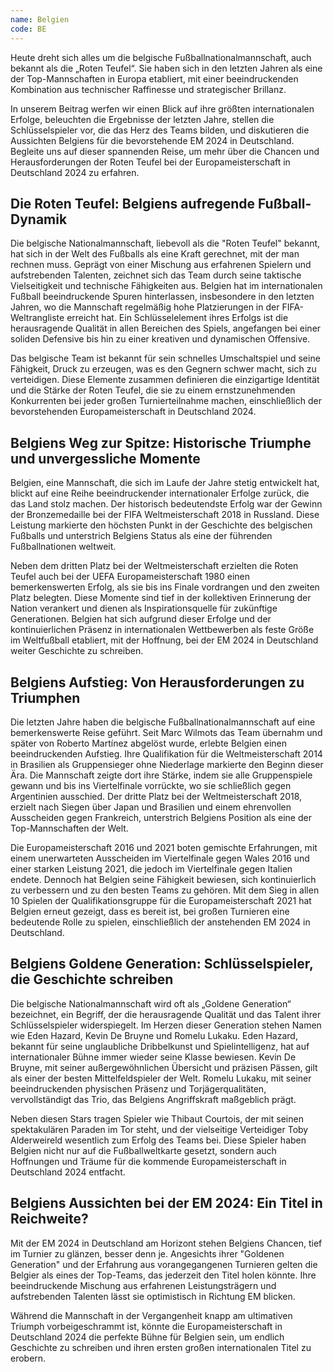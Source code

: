 ```yaml
---
name: Belgien
code: BE
---
```


Heute dreht sich alles um die belgische Fußballnationalmannschaft, auch bekannt als die „Roten Teufel“. Sie haben sich in den letzten Jahren als eine der Top-Mannschaften in Europa etabliert, mit einer beeindruckenden Kombination aus technischer Raffinesse und strategischer Brillanz. 

In unserem Beitrag werfen wir einen Blick auf ihre größten internationalen Erfolge, beleuchten die Ergebnisse der letzten Jahre, stellen die Schlüsselspieler vor, die das Herz des Teams bilden, und diskutieren die Aussichten Belgiens für die bevorstehende EM 2024 in Deutschland. Begleite uns auf dieser spannenden Reise, um mehr über die Chancen und Herausforderungen der Roten Teufel bei der Europameisterschaft in Deutschland 2024 zu erfahren.


## Die Roten Teufel: Belgiens aufregende Fußball-Dynamik

Die belgische Nationalmannschaft, liebevoll als die "Roten Teufel" bekannt, hat sich in der Welt des Fußballs als eine Kraft gerechnet, mit der man rechnen muss. Geprägt von einer Mischung aus erfahrenen Spielern und aufstrebenden Talenten, zeichnet sich das Team durch seine taktische Vielseitigkeit und technische Fähigkeiten aus. Belgien hat im internationalen Fußball beeindruckende Spuren hinterlassen, insbesondere in den letzten Jahren, wo die Mannschaft regelmäßig hohe Platzierungen in der FIFA-Weltrangliste erreicht hat. Ein Schlüsselelement ihres Erfolgs ist die herausragende Qualität in allen Bereichen des Spiels, angefangen bei einer soliden Defensive bis hin zu einer kreativen und dynamischen Offensive. 

Das belgische Team ist bekannt für sein schnelles Umschaltspiel und seine Fähigkeit, Druck zu erzeugen, was es den Gegnern schwer macht, sich zu verteidigen. Diese Elemente zusammen definieren die einzigartige Identität und die Stärke der Roten Teufel, die sie zu einem ernstzunehmenden Konkurrenten bei jeder großen Turnierteilnahme machen, einschließlich der bevorstehenden Europameisterschaft in Deutschland 2024.


## Belgiens Weg zur Spitze: Historische Triumphe und unvergessliche Momente

Belgien, eine Mannschaft, die sich im Laufe der Jahre stetig entwickelt hat, blickt auf eine Reihe beeindruckender internationaler Erfolge zurück, die das Land stolz machen. Der historisch bedeutendste Erfolg war der Gewinn der Bronzemedaille bei der FIFA Weltmeisterschaft 2018 in Russland. Diese Leistung markierte den höchsten Punkt in der Geschichte des belgischen Fußballs und unterstrich Belgiens Status als eine der führenden Fußballnationen weltweit. 

Neben dem dritten Platz bei der Weltmeisterschaft erzielten die Roten Teufel auch bei der UEFA Europameisterschaft 1980 einen bemerkenswerten Erfolg, als sie bis ins Finale vordrangen und den zweiten Platz belegten. Diese Momente sind tief in der kollektiven Erinnerung der Nation verankert und dienen als Inspirationsquelle für zukünftige Generationen. Belgien hat sich aufgrund dieser Erfolge und der kontinuierlichen Präsenz in internationalen Wettbewerben als feste Größe im Weltfußball etabliert, mit der Hoffnung, bei der EM 2024 in Deutschland weiter Geschichte zu schreiben.


## Belgiens Aufstieg: Von Herausforderungen zu Triumphen

Die letzten Jahre haben die belgische Fußballnationalmannschaft auf eine bemerkenswerte Reise geführt. Seit Marc Wilmots das Team übernahm und später von Roberto Martínez abgelöst wurde, erlebte Belgien einen beeindruckenden Aufstieg. Ihre Qualifikation für die Weltmeisterschaft 2014 in Brasilien als Gruppensieger ohne Niederlage markierte den Beginn dieser Ära. Die Mannschaft zeigte dort ihre Stärke, indem sie alle Gruppenspiele gewann und bis ins Viertelfinale vorrückte, wo sie schließlich gegen Argentinien ausschied. Der dritte Platz bei der Weltmeisterschaft 2018, erzielt nach Siegen über Japan und Brasilien und einem ehrenvollen Ausscheiden gegen Frankreich, unterstrich Belgiens Position als eine der Top-Mannschaften der Welt.

Die Europameisterschaft 2016 und 2021 boten gemischte Erfahrungen, mit einem unerwarteten Ausscheiden im Viertelfinale gegen Wales 2016 und einer starken Leistung 2021, die jedoch im Viertelfinale gegen Italien endete. Dennoch hat Belgien seine Fähigkeit bewiesen, sich kontinuierlich zu verbessern und zu den besten Teams zu gehören. Mit dem Sieg in allen 10 Spielen der Qualifikationsgruppe für die Europameisterschaft 2021 hat Belgien erneut gezeigt, dass es bereit ist, bei großen Turnieren eine bedeutende Rolle zu spielen, einschließlich der anstehenden EM 2024 in Deutschland.


## Belgiens Goldene Generation: Schlüsselspieler, die Geschichte schreiben

Die belgische Nationalmannschaft wird oft als „Goldene Generation“ bezeichnet, ein Begriff, der die herausragende Qualität und das Talent ihrer Schlüsselspieler widerspiegelt. Im Herzen dieser Generation stehen Namen wie Eden Hazard, Kevin De Bruyne und Romelu Lukaku. Eden Hazard, bekannt für seine unglaubliche Dribbelkunst und Spielintelligenz, hat auf internationaler Bühne immer wieder seine Klasse bewiesen. Kevin De Bruyne, mit seiner außergewöhnlichen Übersicht und präzisen Pässen, gilt als einer der besten Mittelfeldspieler der Welt. Romelu Lukaku, mit seiner beeindruckenden physischen Präsenz und Torjägerqualitäten, vervollständigt das Trio, das Belgiens Angriffskraft maßgeblich prägt.

Neben diesen Stars tragen Spieler wie Thibaut Courtois, der mit seinen spektakulären Paraden im Tor steht, und der vielseitige Verteidiger Toby Alderweireld wesentlich zum Erfolg des Teams bei. Diese Spieler haben Belgien nicht nur auf die Fußballweltkarte gesetzt, sondern auch Hoffnungen und Träume für die kommende Europameisterschaft in Deutschland 2024 entfacht.


## Belgiens Aussichten bei der EM 2024: Ein Titel in Reichweite?

Mit der EM 2024 in Deutschland am Horizont stehen Belgiens Chancen, tief im Turnier zu glänzen, besser denn je. Angesichts ihrer "Goldenen Generation" und der Erfahrung aus vorangegangenen Turnieren gelten die Belgier als eines der Top-Teams, das jederzeit den Titel holen könnte. Ihre beeindruckende Mischung aus erfahrenen Leistungsträgern und aufstrebenden Talenten lässt sie optimistisch in Richtung EM blicken. 

Während die Mannschaft in der Vergangenheit knapp am ultimativen Triumph vorbeigeschrammt ist, könnte die Europameisterschaft in Deutschland 2024 die perfekte Bühne für Belgien sein, um endlich Geschichte zu schreiben und ihren ersten großen internationalen Titel zu erobern.

